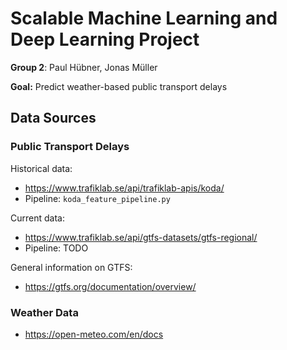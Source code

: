 # Scalable Machine Learning and Deep Learning Project
**Group 2**: Paul Hübner, Jonas Müller

**Goal:** Predict weather-based public transport delays

## Data Sources

### Public Transport Delays
Historical data:
- https://www.trafiklab.se/api/trafiklab-apis/koda/
- Pipeline: `koda_feature_pipeline.py`

Current data:
- https://www.trafiklab.se/api/gtfs-datasets/gtfs-regional/
- Pipeline: TODO

General information on GTFS:
- https://gtfs.org/documentation/overview/

### Weather Data
- https://open-meteo.com/en/docs